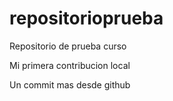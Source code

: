 # repositorioprueba
Repositorio de prueba curso


Mi primera contribucion local

Un commit mas desde github
